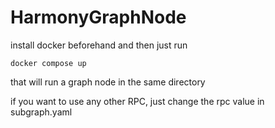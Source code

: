 # HarmonyGraphNode

install docker beforehand and then just run

```
docker compose up
```

that will run a graph node in the same directory

if you want to use any other RPC, just change the rpc value in subgraph.yaml
